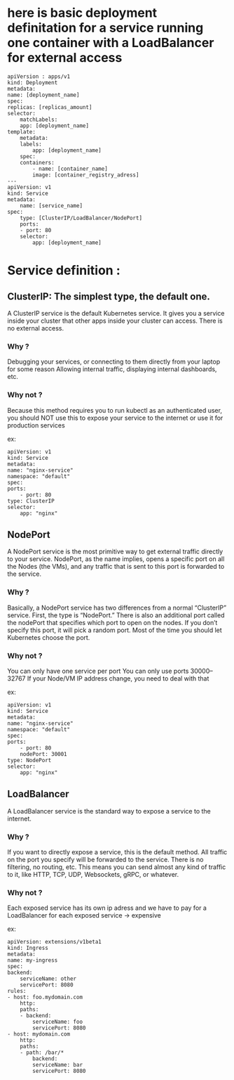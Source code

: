 # here is basic deployment definitation for a service running one container with a LoadBalancer for external access


    apiVersion : apps/v1
    kind: Deployment
    metadata:
    name: [deployment_name]
    spec:
    replicas: [replicas_amount]
    selector:
        matchLabels:
        app: [deployment_name] 
    template:
        metadata:
        labels:
            app: [deployment_name] 
        spec:
        containers:
            - name: [container_name]
            image: [container_registry_adress]
    ---
    apiVersion: v1
    kind: Service
    metadata:
        name: [service_name]
    spec:
        type: [ClusterIP/LoadBalancer/NodePort]
        ports:
        - port: 80
        selector:
            app: [deployment_name]


# Service definition : 

## ClusterIP:  The simplest type, the default one.

A ClusterIP service is the default Kubernetes service. It gives you a service inside your cluster that other apps inside your cluster can access. There is no external access.

### Why ? 
Debugging your services, or connecting to them directly from your laptop for some reason
Allowing internal traffic, displaying internal dashboards, etc.
### Why not ? 
Because this method requires you to run kubectl as an authenticated user, you should NOT use this to expose your service to the internet or use it for production services

ex:

    apiVersion: v1
    kind: Service
    metadata:
    name: "nginx-service"
    namespace: "default"
    spec:
    ports:
        - port: 80
    type: ClusterIP
    selector:
        app: "nginx"

## NodePort

A NodePort service is the most primitive way to get external traffic directly to your service. NodePort, as the name implies, opens a specific port on all the Nodes (the VMs), and any traffic that is sent to this port is forwarded to the service.


### Why ? 
Basically, a NodePort service has two differences from a normal “ClusterIP” service. First, the type is “NodePort.” There is also an additional port called the nodePort that specifies which port to open on the nodes. If you don’t specify this port, it will pick a random port. Most of the time you should let Kubernetes choose the port.
### Why not ? 
You can only have one service per port
You can only use ports 30000–32767
If your Node/VM IP address change, you need to deal with that


ex:

    apiVersion: v1
    kind: Service
    metadata:
    name: "nginx-service"
    namespace: "default"
    spec:
    ports:
        - port: 80
        nodePort: 30001
    type: NodePort
    selector:
        app: "nginx"

## LoadBalancer

A LoadBalancer service is the standard way to expose a service to the internet.

### Why ? 
If you want to directly expose a service, this is the default method. All traffic on the port you specify will be forwarded to the service. There is no filtering, no routing, etc. This means you can send almost any kind of traffic to it, like HTTP, TCP, UDP, Websockets, gRPC, or whatever.
### Why not ? 
Each exposed service has its own ip adress and we have to pay for a LoadBalancer for each exposed service -> expensive

ex:

    apiVersion: extensions/v1beta1
    kind: Ingress
    metadata:
    name: my-ingress
    spec:
    backend:
        serviceName: other
        servicePort: 8080
    rules:
    - host: foo.mydomain.com
        http:
        paths:
        - backend:
            serviceName: foo
            servicePort: 8080
    - host: mydomain.com
        http:
        paths:
        - path: /bar/*
            backend:
            serviceName: bar
            servicePort: 8080